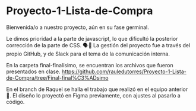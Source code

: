 # Proyecto-1-Lista-de-Compra

Bienvenida/o a nuestro proyecto, aún en su fase germinal.

Le dimos prioridad a la parte de javascript, lo que dificultó la posterior corrección de la parte de CSS. 
🗣️📲 La gestión del proyecto fue a través del propio GitHub, y de Slack para el tema de la comunicación interna.

En la carpeta final-finalísimo, se encuentran los archivos que fueron presentados en clase. 
https://github.com/rauledutorres/Proyecto-1-Lista-de-Compra/tree/Final-final%C3%ADsimo

En el branch de Raquel se halla el trabajo que realizó en el equipo anterior 📂. El diseño lo proyectó en Figma previamente, con ajustes al pasarlo a código.
